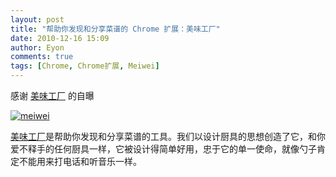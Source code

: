 ```yaml
---
layout: post
title: "帮助你发现和分享菜谱的 Chrome 扩展：美味工厂"
date: 2010-12-16 15:09
author: Eyon
comments: true
tags: [Chrome, Chrome扩展, Meiwei]
---
```

感谢 [美味工厂](http://www.meiwei.me) 的自曝

<a href="http://img.chromi.org/2010/12/meiwei.png">![](http://img.chromi.org/2010/12/meiwei.png "meiwei")</a>

[美味工厂](https://chrome.google.com/webstore/detail/gdmoljaeonfcphbbemjcdolekedfeimk)是帮助你发现和分享菜谱的工具。我们以设计厨具的思想创造了它，和你爱不释手的任何厨具一样，它被设计得简单好用，忠于它的单一使命，就像勺子肯定不能用来打电话和听音乐一样。

